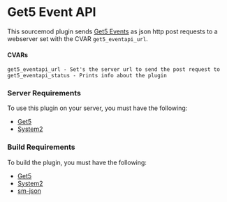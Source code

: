 # Get5 Event API

This sourcemod plugin sends [Get5 Events](https://github.com/splewis/get5/wiki/Event-logs) as json http post requests to a webserver set with the CVAR `get5_eventapi_url`.

#### CVARs
```
get5_eventapi_url - Set's the server url to send the post request to
get5_eventapi_status - Prints info about the plugin
```

### Server Requirements
    
To use this plugin on your server, you must have the following:

- [Get5](https://github.com/splewis/get5)
- [System2](https://github.com/dordnung/System2)

### Build Requirements

To build the plugin, you must have the following:

- [Get5](https://github.com/splewis/get5)
- [System2](https://github.com/dordnung/System2)
- [sm-json](https://github.com/clugg/sm-json)